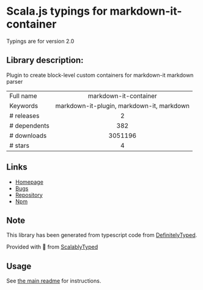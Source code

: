 
# Scala.js typings for markdown-it-container

Typings are for version 2.0

## Library description:
Plugin to create block-level custom containers for markdown-it markdown parser

|                    |                 |
| ------------------ | :-------------: |
| Full name          | markdown-it-container |
| Keywords           | markdown-it-plugin, markdown-it, markdown |
| # releases         | 2 |
| # dependents       | 382 |
| # downloads        | 3051196 |
| # stars            | 4 |

## Links
- [Homepage](https://github.com/markdown-it/markdown-it-container#readme)
- [Bugs](https://github.com/markdown-it/markdown-it-container/issues)
- [Repository](https://github.com/markdown-it/markdown-it-container)
- [Npm](https://www.npmjs.com/package/markdown-it-container)
    


## Note
This library has been generated from typescript code from [DefinitelyTyped](https://definitelytyped.org).

Provided with :purple_heart: from [ScalablyTyped](https://github.com/oyvindberg/ScalablyTyped)

## Usage
See [the main readme](../../readme.md) for instructions.


